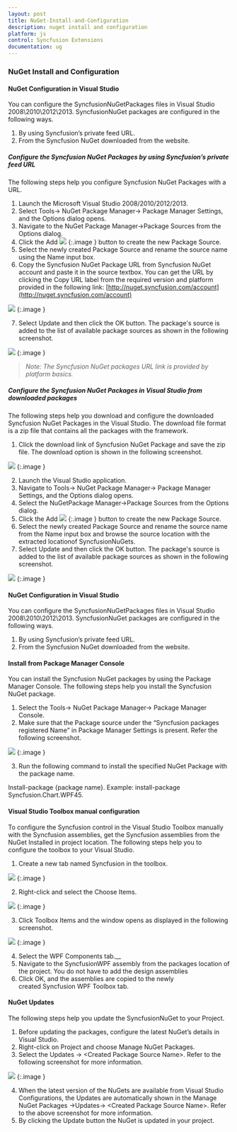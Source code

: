 ```yaml
---
layout: post
title: NuGet-Install-and-Configuration
description: nuget install and configuration
platform: js
control: Syncfusion Extensions
documentation: ug
---
```


### NuGet Install and Configuration


#### NuGet Configuration in Visual Studio

You can configure the SyncfusionNuGetPackages files in Visual Studio 2008\2010\2012\2013. SyncfusionNuGet packages are configured in the following ways.

1. By using Syncfusion’s private feed URL.
2. From the Syncfusion NuGet downloaded from the website.

##### Configure the Syncfusion NuGet Packages by using Syncfusion’s private feed URL

The following steps help you configure Syncfusion NuGet Packages with a URL.

1. Launch the Microsoft Visual Studio 2008/2010/2012/2013.
2. Select Tools-> NuGet Package Manager-> Package Manager Settings, and the Options dialog opens. 
3. Navigate to the NuGet Package Manager->Package Sources from the Options dialog. 
4. Click the Add  ![](Configure-the-Syncfusion-NuGet-Packages-by-using-Syncfusions-private-feed-URL_images/Configure-the-Syncfusion-NuGet-Packages-by-using-Syncfusions-private-feed-URL_img1.png)
{:.image }
 button to create the new Package Source.
5. Select the newly created Package Source and rename the source name using the Name input box.
6. Copy the Syncfusion NuGet Package URL from Syncfusion NuGet account and paste it in the source textbox. You can get the URL by clicking the Copy URL label from the required version and platform provided in the following link: [http://nuget.syncfusion.com/account](http://nuget.syncfusion.com/account)



![](Configure-the-Syncfusion-NuGet-Packages-by-using-Syncfusions-private-feed-URL_images/Configure-the-Syncfusion-NuGet-Packages-by-using-Syncfusions-private-feed-URL_img2.png)
{:.image }


7. Select Update and then click the OK button. The package's source is added to the list of available package sources as shown in the following screenshot.



![](Configure-the-Syncfusion-NuGet-Packages-by-using-Syncfusions-private-feed-URL_images/Configure-the-Syncfusion-NuGet-Packages-by-using-Syncfusions-private-feed-URL_img3.png)
{:.image }


> _Note: The Syncfusion NuGet packages URL link is provided by platform basics._ 


##### Configure the Syncfusion NuGet Packages in Visual Studio from downloaded packages

The following steps help you download and configure the downloaded Syncfusion NuGet Packages in the Visual Studio. The download file format is a zip file that contains all the packages with the framework.

1. Click the download link of Syncfusion NuGet Package and save the zip file. The download option is shown in the following screenshot.



![](Configure-the-Syncfusion-NuGet-Packages-in-Visual-Studio-from-downloaded-packages_images/Configure-the-Syncfusion-NuGet-Packages-in-Visual-Studio-from-downloaded-packages_img1.png)
{:.image }


2. Launch the Visual Studio application.
3. Navigate to Tools-> NuGet Package Manager-> Package Manager Settings, and the Options dialog opens. 
4. Select the NuGetPackage Manager->Package Sources from the Options dialog. 
5. Click the Add  ![](Configure-the-Syncfusion-NuGet-Packages-in-Visual-Studio-from-downloaded-packages_images/Configure-the-Syncfusion-NuGet-Packages-in-Visual-Studio-from-downloaded-packages_img2.png)
{:.image }
 button to create the new Package Source.
6. Select the newly created Package Source and rename the source name from the Name input box and browse the source location with the extracted locationof SyncfusionNuGets.
7. Select Update and then click the OK button. The package's source is added to the list of available package sources as shown in the following screenshot.



![](Configure-the-Syncfusion-NuGet-Packages-in-Visual-Studio-from-downloaded-packages_images/Configure-the-Syncfusion-NuGet-Packages-in-Visual-Studio-from-downloaded-packages_img3.png)
{:.image }



#### NuGet Configuration in Visual Studio

You can configure the SyncfusionNuGetPackages files in Visual Studio 2008\2010\2012\2013. SyncfusionNuGet packages are configured in the following ways.

1. By using Syncfusion’s private feed URL.
2. From the Syncfusion NuGet downloaded from the website.


#### Install from Package Manager Console

You can install the Syncfusion NuGet packages by using the Package Manager Console. The following steps help you install the Syncfusion NuGet package.

1. Select the Tools-> NuGet Package Manager-> Package Manager Console.
2. Make sure that the Package source under the “Syncfusion packages registered Name” in Package Manager Settings is present. Refer the following screenshot.



![](Install-from-Package-Manager-Console_images/Install-from-Package-Manager-Console_img1.png)
{:.image }


3. Run the following command to install the specified NuGet Package with the package name.

Install-package {package name}. Example: install-package Syncfusion.Chart.WPF45.


#### Visual Studio Toolbox manual configuration

To configure the Syncfusion control in the Visual Studio Toolbox manually with the Syncfusion assemblies, get the Syncfusion assemblies from the NuGet Installed in project location. The following steps help you to configure the toolbox to your Visual Studio.

1. Create a new tab named Syncfusion in the toolbox.



![](Visual-Studio-Toolbox-manual-configuration_images/Visual-Studio-Toolbox-manual-configuration_img1.png)
{:.image }


2. Right-click and select the Choose Items.

![](Visual-Studio-Toolbox-manual-configuration_images/Visual-Studio-Toolbox-manual-configuration_img2.png)
{:.image }


3. Click Toolbox Items and the window opens as displayed in the following screenshot.



![](Visual-Studio-Toolbox-manual-configuration_images/Visual-Studio-Toolbox-manual-configuration_img3.png)
{:.image }


4. Select the WPF Components tab.__
5. Navigate to the SyncfusionWPF assembly from the packages location of the project. You do not have to add the design assemblies
6. Click OK, and the assemblies are copied to the newly created Syncfusion WPF Toolbox tab.


#### NuGet Updates

The following steps help you update the SyncfusionNuGet to your Project.

1. Before updating the packages, configure the latest NuGet’s details in Visual Studio. 
2. Right-click on Project and choose Manage NuGet Packages. 
3. Select the Updates -> &lt;Created Package Source Name&gt;. Refer to the following screenshot for more information.



![](NuGet-Updates_images/NuGet-Updates_img1.png)
{:.image }


4. When the latest version of the NuGets are available from Visual Studio Configurations, the Updates are automatically shown in the Manage NuGet Packages ->Updates-> &lt;Created Package Source Name&gt;.  Refer to the above screenshot for more information.
5. By clicking the Update button the NuGet is updated in your project.









